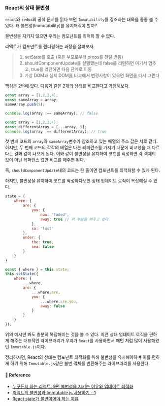 ### React의 상태 불변성

`react`와 `redux`의 공식 문서를 읽다 보면 `Immutability`를 강조하는 대목을 종종 볼 수 있다. 
왜 불변성(Immutability)를 유지해줘야 할까?

불변성을 지키지 않으면 우리는 컴포넌트를 최적화 할 수 없다.

리액트가 컴포넌트를 렌더링하는 과정을 살펴보자.

> 1. setState를 호출 (혹은 부모로부터 props를 전달 받음)
> 2. shouldComponentUpdate를 실행했는데 false를 리턴하면 여기서 멈추고, true를 리턴하면 다음 단계로 이동
> 3. 가상 DOM과 실제 DOM을 비교해서 변경사항이 있으면 화면을 다시 그린다

핵심은 2번에 있다. 다음과 같은 2개의 상태를 비교한다고 가정해보자.

```js
const array = [1,2,3,4];
const sameArray = array;
sameArray.push(5);

console.log(array !== sameArray); // false
```

```js
const array = [1,2,3,4];
const differentArray = [...array, 5];
console.log(array !== differentArray); // true
```
첫 번째 코드의 `array`와 `sameArray`변수가 참조하고 있는 배열의 주소 값은 서로 같다. 하지만, 두 번째 코드의 각각의 배열은 다른 레퍼런스를 가지기 때문에 비교했을 때 다르다는 결과 값이 나오게 된다.
이와 같이 불변성을 유지하여 코드를 작성하면 각 객체의 값이 아닌 레퍼런스 값만 비교를 해주면 된다.

즉, `shouldComponentUpdate`내의 코드는 한 줄이면 컴포넌트를 최적화할 수 있게 된다.

하지만, 불변성을 유지하며 코드를 작성하다보면 상태 업데이트 로직이 복잡해질 수 있다.

```js
state = {
    where: {
        are: {
            you: {
                now: 'faded',
                away: true // 이 부분을 바꾸고 싶다
            },
            so: 'lost'
        },
        under: {
            the: true,
            sea: false
        }
    }
}
```

```js
const { where } = this.state;
this.setState({
    where: {
        ...where,
        are: {
            ...where.are,
            you: {
                ...where.are.you,
                away: false
            }
        }
    }
});
```

위의 예시만 봐도 충분히 복잡해지는 것을 볼 수 있다. 이런 상태 업데이트 로직을 편하게 해주는 대표적인 라이브러리가 우리가 `React`를 사용하면서 패턴 처럼 많이 사용해왔던 `Immutable.js`이다. 

정리하자면, React의 상태는 컴포넌트 최적화를 위해 불변성을 유지해야하며 이를 편하게 하기 위해 `Immutable.js`같은 불변 객체를 반환해주는 라이브러리를 사용한다.

#### 🙏 Reference

- [누구든지 하는 리액트: 9편 불변성을 지키는 이유와 업데이트 최적화](https://velopert.com/3640)
- [리액트의 불변성과 Immutable.js 사용하기 - 1](https://byseop.github.io/2018/06/19/react-immutablejs01.html)
- [React state가 불변이어야 하는 이유](https://medium.com/@ljs0705/react-state%EA%B0%80-%EB%B6%88%EB%B3%80%EC%9D%B4%EC%96%B4%EC%95%BC-%ED%95%98%EB%8A%94-%EC%9D%B4%EC%9C%A0-ec2bf09c1021)
